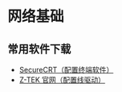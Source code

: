 # 网络基础

## 常用软件下载

- [SecureCRT（配置终端软件）](https://www.vandyke.com/cgi-bin/releases.php?product=securecrt)
- [Z-TEK 官网（配置线驱动）](http://www.z-tek.com.cn/index.php?catid=13)